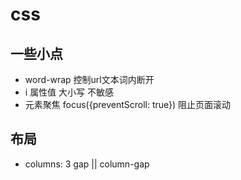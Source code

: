 # css

## 一些小点

* word-wrap 控制url文本词内断开
* i 属性值 大小写 不敏感
* 元素聚焦 focus({preventScroll: true}) 阻止页面滚动

## 布局

* columns: 3  gap || column-gap
